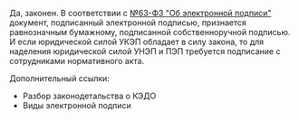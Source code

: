 Да, законен.
В соответствии с [№63-ФЗ "Об электронной подписи"](href='https://www.consultant.ru/cons/cgi/online.cgi?req=doc&base=LAW&n=406229&dst=100001#S8MMy9T0ClhTFYkI1)
документ, подписанный электронной подписью, признается равнозначным бумажному, подписанной собственноручной подписью.
И если юридической силой УКЭП обладает в силу закона, то для наделения юридической силой УНЭП и ПЭП требуется подписание с сотрудниками нормативного акта.

Дополнительный ссылки:
- Разбор законодетальства о КЭДО
- Виды электронной подписи
